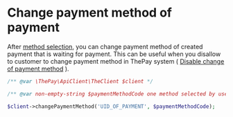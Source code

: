 # Change payment method of payment


After [method selection](method-selection.md), you can change payment method of created payment that is waiting for payment.
This can be useful when you disallow to customer to change payment method in ThePay system ( [Disable change of payment method](payment-disable-payment-method-change.md) ).


```php
/** @var \ThePay\ApiClient\TheClient $client */

/** @var non-empty-string $paymentMethodCode one method selected by user */

$client->changePaymentMethod('UID_OF_PAYMENT', $paymentMethodCode);

```
